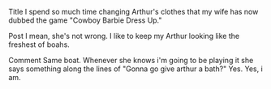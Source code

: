 Title
I spend so much time changing Arthur's clothes that my wife has now dubbed the game "Cowboy Barbie Dress Up."

Post
I mean, she's not wrong. I like to keep my Arthur looking like the freshest of boahs.

Comment
Same boat.  Whenever she knows i'm going to be playing it she says something along the lines of "Gonna go give arthur a bath?"  Yes. Yes, i am. 

